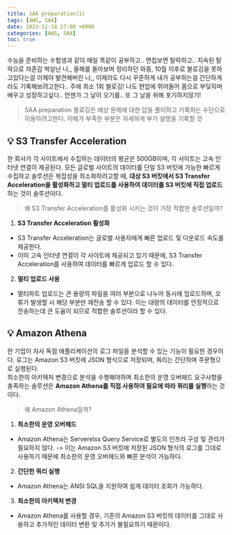 ```yaml
---
title: SAA preparation(1)
tags: [AWS, SAA]
date: 2023-12-18 17:00 +0900
categories: [AWS, SAA]
toc: true
---
```


수능을 준비하는 수험생과 같이 매일 똑같이 공부하고.. 면접보면 탈락하고.. 지속된 탈락으로 자존감 박살난 나,,
올해를 돌아보며 정리하던 와중, 10월 이후로 블로깅을 못하고있다는걸 이제야 발견해버린 나,,
이제라도 다시 꾸준하게 내가 공부하는걸 간단하게라도 기록해보려고한다.. 주에 최소 1회 블로깅!
나도 현업에 뛰어들어 몸으로 부딪히며 배우고 성장하고싶다.. 언젠가 그 날이 오기를.. 또 그 날을 위해 포기하지않기!

> SAA preparation 블로깅은 예상 문제에 대한 답을 풀이하고 기록하는 수단으로 이용하려고한다.
> 이해가 부족한 부분은 자세하게 부가 설명을 기록할 것

## 💡 S3 Transfer Acceleration

한 회사가 각 사이트에서 수집하는 데이터의 평균은 500GB이며, 각 사이트는 고속 인터넷 연결이 제공된다. 모든 글로벌 사이트의 데이터를 단일 S3 버킷에 가능한 빠르게 수집하고 솔루션은 복잡성을 최소화하려고할 때, **대상 S3 버킷에서 S3 Transfer Acceleration을 활성화하고 멀티 업로드를 사용하여 데이터를 S3 버킷에 직접 업로드**하는 것이 솔루션이다.

> 왜 S3 Transfer Acceleration를 활성화 시키는 것이 가장 적합한 솔루션일까?

1. **S3 Transfer Acceleration 활성화**
  - S3 Transfer Acceleration는 글로벌 사용자에게 빠른 업로드 및 다운로드 속도를 제공한다.
  - 이미 고속 인터넷 연결이 각 사이트에 제공되고 있기 때문에, S3 Transfer Acceleration를 사용하여 데이터를 빠르게 업로드 할 수 있다.
2. **멀티 업로드 사용**
  - 멀티파트 업로드는 큰 용량의 파일을 여러 부분으로 나누어 동시에 업로드하며, 오류가 발생할 시 해당 부분만 재전송 할 수 있다. 이는 대량의 데이터를 안정적으로 전송하는데 큰 도움이 되므로 적합한 솔루션이라 할 수 있다.

## 💡 Amazon Athena

한 기업이 자사 독점 애플리케이션의 로그 파일을 분석할 수 있는 기능이 필요한 경우이다. 로그는 Amazon S3 버킷에 JSON 형식으로 저장되며, 쿼리는 간단하며 주문형으로 실행된다.<br>
최소한의 아키텍처 변경으로 분석을 수행해야하며 최소한의 운영 오버헤드 요구사항을 충족하는 솔루션은 **Amazon Athena를 직접 사용하여 필요에 따라 쿼리를 실행**하는 것이다.

> 왜 Amazon Athena일까?

1. **최소한의 운영 오버헤드**
  - Amazon Athena는 Serverelss Query Service로 별도의 인프라 구성 및 관리가 필요하지 않다.
    -> 이는 Amazon S3 버킷에 저장된 JSON 형식의 로그를 그대로 사용하기 때문에 최소한의 운영 오버헤드와 빠른 분석이 가능하다.
2. **간단한 쿼리 실행**
  - Amazon Athena는 ANSI SQL을 지원하여 쉽게 데이터 조회가 가능하다.
3. **최소한의 아키텍처 변경**
  - Amazon Athena를 사용할 경우, 기존의 Amazon S3 버킷의 데이터를 그대로 사용하고 추가적인 데이터 변환 및 추가가 불필요하기 때문이다.